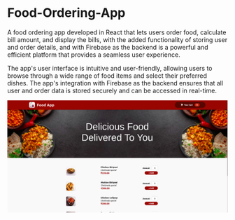 # Food-Ordering-App
A food ordering app developed in React that lets users order food, calculate bill amount, and display the bills, with the added functionality of storing user and order details, and with Firebase as the backend is a powerful and efficient platform that provides a seamless user experience.

The app's user interface is intuitive and user-friendly, allowing users to browse through a wide range of food items and select their preferred dishes. The app's integration with Firebase as the backend ensures that all user and order data is stored securely and can be accessed in real-time.

![alt text](https://github.com/Ramkumar9944/Food-Ordering-App/blob/main/Food-Order-App-Homepage.png)

